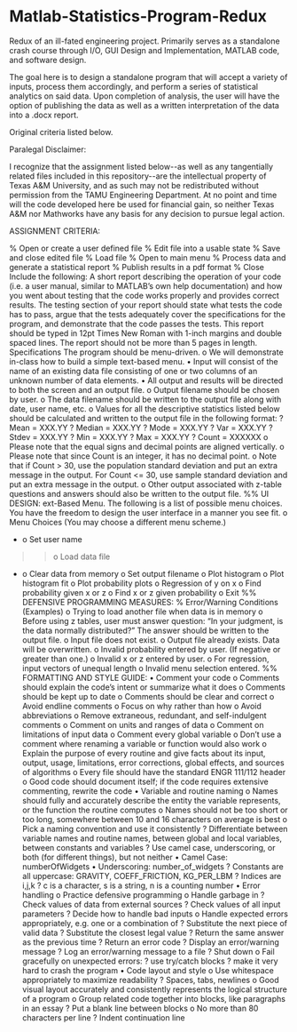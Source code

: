 # Matlab-Statistics-Program-Redux
Redux of an ill-fated engineering project. Primarily serves as a standalone crash course through I/O, GUI Design and Implementation, MATLAB code, and software design.

The goal here is to design a standalone program that will accept a variety of inputs, process them accordingly, and perform a series of statistical analytics on said data. Upon completion of analysis, the user will have the option of publishing the data as well as a written interpretation of the data into a .docx report.

Original criteria listed below.

Paralegal Disclaimer:

I recognize that the assignment listed below--as well as any tangentially related files included in this repository--are the intellectual property of Texas A&M University, and as such may not be redistributed without permission from  the TAMU Engineering Department. 
At no point and time will the code developed here be used for financial gain, so neither Texas A&M nor Mathworks have any basis for any decision to pursue legal action.


ASSIGNMENT CRITERIA:


% Open or create a user defined file 
% Edit file into a usable state
% Save and close edited file
% Load file
% Open to main menu
% Process data and generate a statistical report
% Publish results in a pdf format 
% Close
Include the following: 
A short report describing the operation of your code (i.e. a user manual, similar to MATLAB’s
own help documentation) and how you went about testing that the code works properly and
provides correct results. The testing section of your report should state what tests the code has
to pass, argue that the tests adequately cover the specifications for the program, and
demonstrate that the code passes the tests. This report should be typed in 12pt Times New
Roman with 1-inch margins and double spaced lines. The report should not be more than 5
pages in length. 
 Specifications
The program should be menu-driven.
o We will demonstrate in-class how to build a simple text-based menu.
    • Input will consist of the name of an existing data file consisting of one or two columns of an
    unknown number of data elements.
    • All output and results will be directed to both the screen and an output file.
    o Output filename should be chosen by user.
    o The data filename should be written to the output file along with date, user name, etc.
    o Values for all the descriptive statistics listed below should be calculated and written to
    the output file in the following format:
        ? Mean = XXX.YY
        ? Median = XXX.YY
        ? Mode = XXX.YY
        ? Var = XXX.YY
        ? Stdev = XXX.YY
        ? Min = XXX.YY
        ? Max = XXX.YY
        ? Count = XXXXXX
    o Please note that the equal signs and decimal points are aligned vertically.
    o Please note that since Count is an integer, it has no decimal point.
    o Note that if Count > 30, use the population standard deviation and put an extra message
    in the output. For Count <= 30, use sample standard deviation and put an extra
    message in the output.
    o Other output associated with z-table questions and answers should also be written to
    the output file.
%% UI DESIGN: 
ext-Based Menu.
The following is a list of possible menu choices. You have the freedom to design the user interface in a
manner you see fit.
o Menu Choices (You may choose a different menu scheme.)
+   o Set user name
>>  o Load data file
+   o Clear data from memory
    o Set output filename
    o Plot histogram
    o Plot histogram fit
    o Plot probability plots
    o Regression of y on x
    o Find probability given x or z
    o Find x or z given probability
    o Exit
%% DEFENSIVE PROGRAMMING MEASURES:
% Error/Warning Conditions (Examples)
    o Trying to load another file when data is in memory
    o Before using z tables, user must answer question: “In your judgment, is the data normally distributed?” The answer should be written to the output file.
    o Input file does not exist.
    o Output file already exists. Data will be overwritten.
    o Invalid probability entered by user. (If negative or greater than one.)
    o Invalid x or z entered by user.
    o For regression, input vectors of unequal length
    o Invalid menu selection entered.
%% FORMATTING AND STYLE GUIDE:
    • Comment your code
    o Comments should explain the code’s intent or summarize what it does
    o Comments should be kept up to date
    o Comments should be clear and correct
    o Avoid endline comments
    o Focus on why rather than how
    o Avoid abbreviations
    o Remove extraneous, redundant, and self-indulgent comments
    o Comment on units and ranges of data
    o Comment on limitations of input data
    o Comment every global variable
    o Don’t use a comment where renaming a variable or function would also work
    o Explain the purpose of every routine and give facts about its input, output, usage,
    limitations, error corrections, global effects, and sources of algorithms
    o Every file should have the standard ENGR 111/112 header
    o Good code should document itself; if the code requires extensive commenting,
    rewrite the code
    • Variable and routine naming
    o Names should fully and accurately describe the entity the variable represents, or the
    function the routine computes
    o Names should not be too short or too long, somewhere between 10 and 16 characters
    on average is best
    o Pick a naming convention and use it consistently
    ? Differentiate between variable names and routine names, between global and
    local variables, between constants and variables
    ? Use camel case, underscoring, or both (for different things), but not neither
    • Camel Case: numberOfWidgets
    • Underscoring: number_of_widgets
    ? Constants are all uppercase: GRAVITY, COEFF_FRICTION, KG_PER_LBM
    ? Indices are i,j,k
    ? c is a character, s is a string, n is a counting number
    • Error handling
    o Practice defensive programming
    o Handle garbage in
    ? Check values of data from external sources
    ? Check values of all input parameters
    ? Decide how to handle bad inputs
    o Handle expected errors appropriately, e.g. one or a combination of
    ? Substitute the next piece of valid data
    ? Substitute the closest legal value
    ? Return the same answer as the previous time
    ? Return an error code
    ? Display an error/warning message
    ? Log an error/warning message to a file
    ? Shut down
    o Fail gracefully on unexpected errors:
    ? use try/catch blocks
    ? make it very hard to crash the program
    • Code layout and style
    o Use whitespace appropriately to maximize readability
    ? Spaces, tabs, newlines
    o Good visual layout accurately and consistently represents the logical structure of a
    program
    o Group related code together into blocks, like paragraphs in an essay
    ? Put a blank line between blocks
    o No more than 80 characters per line
    ? Indent continuation line

 
